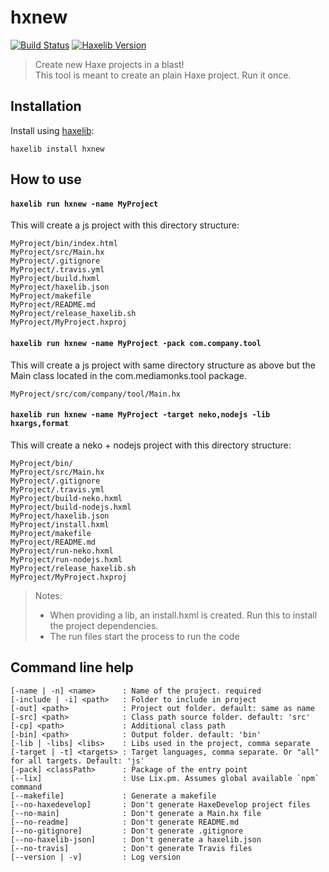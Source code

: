 # hxnew

[![Build Status](https://travis-ci.org/markknol/hxnew.svg?branch=master)](https://travis-ci.org/markknol/hxnew)
[![Haxelib Version](https://img.shields.io/github/tag/markknol/hxnew.svg?label=haxelib)](http://lib.haxe.org/p/hxnew)

> Create new Haxe projects in a blast!  
> This tool is meant to create an plain Haxe project. Run it once.

## Installation

Install using [haxelib](http://lib.haxe.org/p/hxnew):

```
haxelib install hxnew
```

## How to use 

#### `haxelib run hxnew -name MyProject`

This will create a js project with this directory structure:

```
MyProject/bin/index.html
MyProject/src/Main.hx
MyProject/.gitignore
MyProject/.travis.yml
MyProject/build.hxml
MyProject/haxelib.json
MyProject/makefile
MyProject/README.md
MyProject/release_haxelib.sh
MyProject/MyProject.hxproj
```

#### `haxelib run hxnew -name MyProject -pack com.company.tool`

This will create a js project with same directory structure as above but the Main class located in the com.mediamonks.tool package. 

```
MyProject/src/com/company/tool/Main.hx
```

#### `haxelib run hxnew -name MyProject -target neko,nodejs -lib hxargs,format`

This will create a neko + nodejs project with this directory structure:

```
MyProject/bin/
MyProject/src/Main.hx
MyProject/.gitignore
MyProject/.travis.yml
MyProject/build-neko.hxml
MyProject/build-nodejs.hxml
MyProject/haxelib.json
MyProject/install.hxml
MyProject/makefile
MyProject/README.md
MyProject/run-neko.hxml
MyProject/run-nodejs.hxml
MyProject/release_haxelib.sh
MyProject/MyProject.hxproj
```
> Notes:
> * When providing a lib, an install.hxml is created. Run this to install the project dependencies.
> * The run files start the process to run the code

## Command line help

```
[-name | -n] <name>      : Name of the project. required
[-include | -i] <path>   : Folder to include in project
[-out] <path>            : Project out folder. default: same as name
[-src] <path>            : Class path source folder. default: 'src'
[-cp] <path>             : Additional class path
[-bin] <path>            : Output folder. default: 'bin'
[-lib | -libs] <libs>    : Libs used in the project, comma separate
[-target | -t] <targets> : Target languages, comma separate. Or "all" for all targets. Default: 'js'
[-pack] <classPath>      : Package of the entry point
[--lix]                  : Use Lix.pm. Assumes global available `npm` command
[--makefile]             : Generate a makefile
[--no-haxedevelop]       : Don't generate HaxeDevelop project files
[--no-main]              : Don't generate a Main.hx file
[--no-readme]            : Don't generate README.md
[--no-gitignore]         : Don't generate .gitignore
[--no-haxelib-json]      : Don't generate a haxelib.json
[--no-travis]            : Don't generate Travis files
[--version | -v]         : Log version
```

